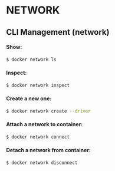 # NETWORK
## CLI Management (network)
#### Show:

```sh
$ docker network ls
```

#### Inspect:

```sh
$ docker network inspect
```

#### Create a new one:

```sh
$ docker network create --driver
```

#### Attach a network to container:

```sh
$ docker network connect
```

#### Detach a network from container:

```sh
$ docker network disconnect
```